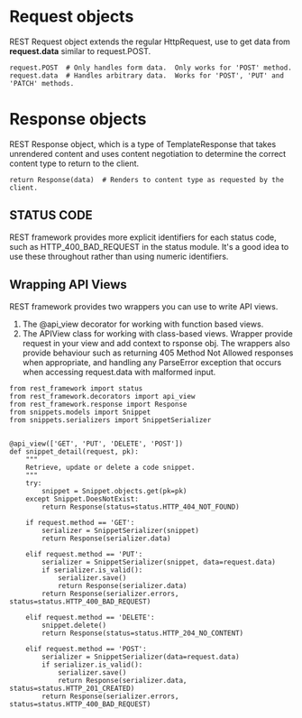 # Request objects
REST Request object extends the regular HttpRequest, use to get data from **request.data** similar to request.POST.
```
request.POST  # Only handles form data.  Only works for 'POST' method.
request.data  # Handles arbitrary data.  Works for 'POST', 'PUT' and 'PATCH' methods.
```

# Response objects
REST Response object, which is a type of TemplateResponse that takes unrendered content and uses content negotiation to
determine the correct content type to return to the client.
```
return Response(data)  # Renders to content type as requested by the client.
```

## STATUS CODE
REST framework provides more explicit identifiers for each status code, such as HTTP_400_BAD_REQUEST in the status module.
It's a good idea to use these throughout rather than using numeric identifiers.

## Wrapping API Views
REST framework provides two wrappers you can use to write API views.
1. The @api_view decorator for working with function based views.
2. The APIView class for working with class-based views.
Wrapper provide request in your view and add context to rsponse obj. The wrappers also provide behaviour such as returning
405 Method Not Allowed responses when appropriate, and handling any ParseError exception that occurs when accessing 
request.data with malformed input.

```
from rest_framework import status
from rest_framework.decorators import api_view
from rest_framework.response import Response
from snippets.models import Snippet
from snippets.serializers import SnippetSerializer


@api_view(['GET', 'PUT', 'DELETE', 'POST'])
def snippet_detail(request, pk):
    """
    Retrieve, update or delete a code snippet.
    """
    try:
        snippet = Snippet.objects.get(pk=pk)
    except Snippet.DoesNotExist:
        return Response(status=status.HTTP_404_NOT_FOUND)

    if request.method == 'GET':
        serializer = SnippetSerializer(snippet)
        return Response(serializer.data)

    elif request.method == 'PUT':
        serializer = SnippetSerializer(snippet, data=request.data)
        if serializer.is_valid():
            serializer.save()
            return Response(serializer.data)
        return Response(serializer.errors, status=status.HTTP_400_BAD_REQUEST)

    elif request.method == 'DELETE':
        snippet.delete()
        return Response(status=status.HTTP_204_NO_CONTENT)
        
    elif request.method == 'POST':
        serializer = SnippetSerializer(data=request.data)
        if serializer.is_valid():
            serializer.save()
            return Response(serializer.data, status=status.HTTP_201_CREATED)
        return Response(serializer.errors, status=status.HTTP_400_BAD_REQUEST)
```



